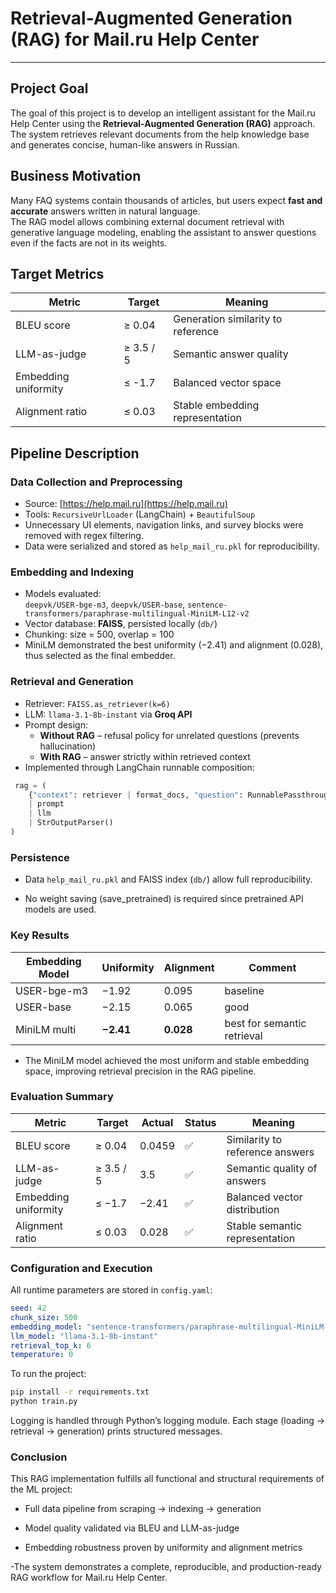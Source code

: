 
# Retrieval-Augmented Generation (RAG) for Mail.ru Help Center  


---

##  Project Goal 

The goal of this project is to develop an intelligent assistant for the Mail.ru Help Center using the **Retrieval-Augmented Generation (RAG)** approach.  
The system retrieves relevant documents from the help knowledge base and generates concise, human-like answers in Russian.  


##  Business Motivation 

Many FAQ systems contain thousands of articles, but users expect **fast and accurate** answers written in natural language.  
The RAG model allows combining external document retrieval with generative language modeling, enabling the assistant to answer questions even if the facts are not in its weights.  



## Target Metrics 

| Metric | Target | Meaning |
|---------|---------|---------|
| BLEU score | ≥ 0.04 | Generation similarity to reference |
| LLM-as-judge | ≥ 3.5 / 5 | Semantic answer quality |
| Embedding uniformity | ≤ -1.7 | Balanced vector space |
| Alignment ratio | ≤ 0.03 | Stable embedding representation |



## Pipeline Description

###  Data Collection and Preprocessing
- Source: [https://help.mail.ru](https://help.mail.ru)
- Tools: `RecursiveUrlLoader` (LangChain) + `BeautifulSoup`
- Unnecessary UI elements, navigation links, and survey blocks were removed with regex filtering.  
- Data were serialized and stored as `help_mail_ru.pkl` for reproducibility.

### Embedding and Indexing
- Models evaluated:  
  `deepvk/USER-bge-m3`, `deepvk/USER-base`, `sentence-transformers/paraphrase-multilingual-MiniLM-L12-v2`
- Vector database: **FAISS**, persisted locally (`db/`)
- Chunking: size = 500, overlap = 100  
- MiniLM demonstrated the best uniformity (−2.41) and alignment (0.028), thus selected as the final embedder.

### Retrieval and Generation
- Retriever: `FAISS.as_retriever(k=6)`  
- LLM: `llama-3.1-8b-instant` via **Groq API**
- Prompt design:
  - **Without RAG** – refusal policy for unrelated questions (prevents hallucination)
  - **With RAG** – answer strictly within retrieved context  
- Implemented through LangChain runnable composition:
```python
 rag = (
    {"context": retriever | format_docs, "question": RunnablePassthrough()}
    | prompt
    | llm
    | StrOutputParser()
)
```

### Persistence

- Data `help_mail_ru.pkl` and FAISS index (`db/`) allow full reproducibility.

- No weight saving (save_pretrained) is required since pretrained API models are used.

### Key Results

| Embedding Model | Uniformity | Alignment | Comment                       |
| --------------- | ---------- | --------- | ----------------------------- |
| USER-bge-m3     | −1.92      | 0.095     | baseline                      |
| USER-base       | −2.15      | 0.065     | good                          |
| MiniLM multi    | **−2.41**  | **0.028** | best for semantic retrieval |

- The MiniLM model achieved the most uniform and stable embedding space, improving retrieval precision in the RAG pipeline.

###  Evaluation Summary

| Metric               | Target    | Actual                 | Status           | Meaning                         |
| -------------------- | --------- | ---------------------- | ---------------- | ------------------------------- |
| BLEU score           | ≥ 0.04    | 0.0459                 | ✅                | Similarity to reference answers |
| LLM-as-judge         | ≥ 3.5 / 5 | 3.5                    | ✅                | Semantic quality of answers     |
| Embedding uniformity | ≤ −1.7    | −2.41                  | ✅                | Balanced vector distribution    |
| Alignment ratio      | ≤ 0.03    | 0.028                  | ✅                | Stable semantic representation  |

### Configuration and Execution

All runtime parameters are stored in `config.yaml`:

```yaml
seed: 42
chunk_size: 500
embedding_model: "sentence-transformers/paraphrase-multilingual-MiniLM-L12-v2"
llm_model: "llama-3.1-8b-instant"
retrieval_top_k: 6
temperature: 0
```
To run the project:

```bash
pip install -r requirements.txt
python train.py
```
Logging is handled through Python’s logging module.
Each stage (loading → retrieval → generation) prints structured messages.



### Conclusion

This RAG implementation fulfills all functional and structural requirements of the ML project:

- Full data pipeline from scraping → indexing → generation

- Model quality validated via BLEU and LLM-as-judge

- Embedding robustness proven by uniformity and alignment metrics

-The system demonstrates a complete, reproducible, and production-ready RAG workflow for Mail.ru Help Center.


